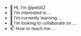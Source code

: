 - 👋 Hi, I’m @peloli2
- 👀 I’m interested in ...
- 🌱 I’m currently learning ...
- 💞️ I’m looking to collaborate on ...
- 📫 How to reach me ...

<!---
peloli2/peloli2 is a ✨ special ✨ repository because its `READMe.md` (this file) appears on your GitHub profile.
You can click the Preview link to take a look at your changes.
--->
